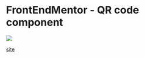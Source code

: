# FrontEndMentor - QR code component

<img src="https://i.postimg.cc/x8nwzYNs/1.png">

<a href="https://serene-banach-dd7d5b.netlify.app/">site</a>
